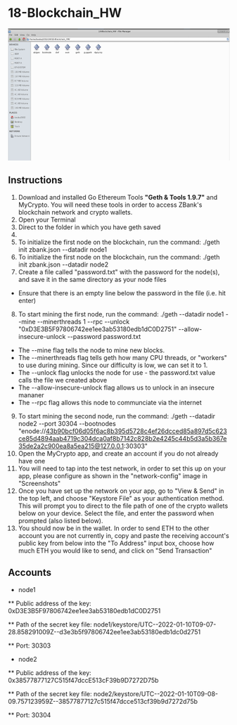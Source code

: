 # 18-Blockchain_HW


<img src="/screenshot/Screenshot_2022-01-09_19-01-59.png" style="width:800px;height:300px;">

## Instructions

1. Download and installed Go Ethereum Tools **"Geth & Tools 1.9.7"** and MyCrypto. You will need these tools in order to access ZBank's blockchain network and crypto wallets. 
2. Open your Terminal
3. Direct to the folder in which you have geth saved
4. 
5. To initialize the first node on the blockchain, run the command: ./geth init zbank.json --datadir node1
6. To initialize the first node on the blockchain, run the command: ./geth init zbank.json --datadir node2
7. Create a file called "password.txt" with the password for the node(s), and save it in the same directory as your node files
* Ensure that there is an empty line below the password in the file (i.e. hit enter)
8. To start mining the first node, run the command: ./geth --datadir node1 --mine --minerthreads 1 --rpc --unlock "0xD3E3B5F97806742ee1ee3ab53180edb1dC0D2751" --allow-insecure-unlock --password password.txt
* The --mine flag tells the node to mine new blocks.
* The --minerthreads flag tells geth how many CPU threads, or "workers" to use during mining. Since our difficulty is low, we can set it to 1.
* The --unlock flag unlocks the node for use - the password.txt value calls the file we created above
* The --allow-insecure-unlock flag allows us to unlock in an insecure mananer 
* The --rpc flag allows this node to communciate via the internet
9. To start mining the second node, run the command: ./geth --datadir node2 --port 30304 --bootnodes "enode://43b90bcf06d05f6ac8b395d5728c4ef26dcced85a897d5c623ce85d4894aab4719c304dca0af8b7142c828b2e4245c44b5d3a5b367e35de2a2c900ea8a5ea215@127.0.0.1:30303" 
10. Open the MyCrypto app, and create an account if you do not already have one
11. You will need to tap into the test network, in order to set this up on your app, please configure as shown in the "network-config" image in "Screenshots"
12. Once you have set up the network on your app, go to "View & Send" in the top left, and choose "Keystore File" as your authentication method. This will prompt you to direct to the file path of one of the crypto wallets below on your device. Select the file, and enter the password when prompted (also listed below).
13. You should now be in the wallet. In order to send ETH to the other account you are not currently in, copy and paste the receiving account's public key from below into the "To Address" input box, choose how much ETH you would like to send, and click on "Send Transaction"



## Accounts

* node1 

** Public address of the key:   0xD3E3B5F97806742ee1ee3ab53180edb1dC0D2751

** Path of the secret key file: node1/keystore/UTC--2022-01-10T09-07-28.858291009Z--d3e3b5f97806742ee1ee3ab53180edb1dc0d2751

** Port: 30303

* node2 

** Public address of the key:   0x38577877127C515f47dccE513cF39b9D7272D75b

** Path of the secret key file: node2/keystore/UTC--2022-01-10T09-08-09.757123959Z--38577877127c515f47dcce513cf39b9d7272d75b

** Port: 30304
